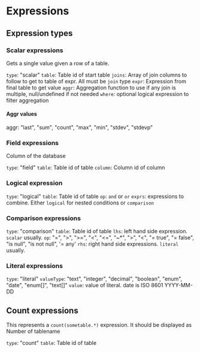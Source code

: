 # Expressions

## Expression types

### Scalar expressions

Gets a single value given a row of a table.

`type`: "scalar"
`table`: Table id of start table
`joins`: Array of join columns to follow to get to table of expr. All must be `join` type
`expr`: Expression from final table to get value
`aggr`: Aggregation function to use if any join is multiple, null/undefined if not needed
`where`: optional logical expression to filter aggregation

#### Aggr values

aggr: "last", "sum", "count", "max", "min", "stdev", "stdevp"

### Field expressions 

Column of the database

`type`: "field"
`table`: Table id of table
`column`: Column id of column

### Logical expression

`type`: "logical"
`table`: Table id of table
`op`: `and` or `or`
`exprs`: expressions to combine. Either `logical` for nested conditions or `comparison`

### Comparison expressions

`type`: "comparison"
`table`: Table id of table 
`lhs`: left hand side expression. `scalar` usually.
`op`: "=", ">", ">=", "<", "<=", "~*", ">", "<", "= true", "= false", "is null", "is not null", '= any'
`rhs`: right hand side expressions. `literal` usually.

### Literal expressions

`type`: "literal"
`valueType`: "text", "integer", "decimal", "boolean", "enum", "date", "enum[]", "text[]"
`value`: value of literal. date is ISO 8601 YYYY-MM-DD

## Count expressions

This represents a `count(sometable.*)` expression. It should be displayed as Number of tablename

`type`: "count"
`table`: Table id of table
